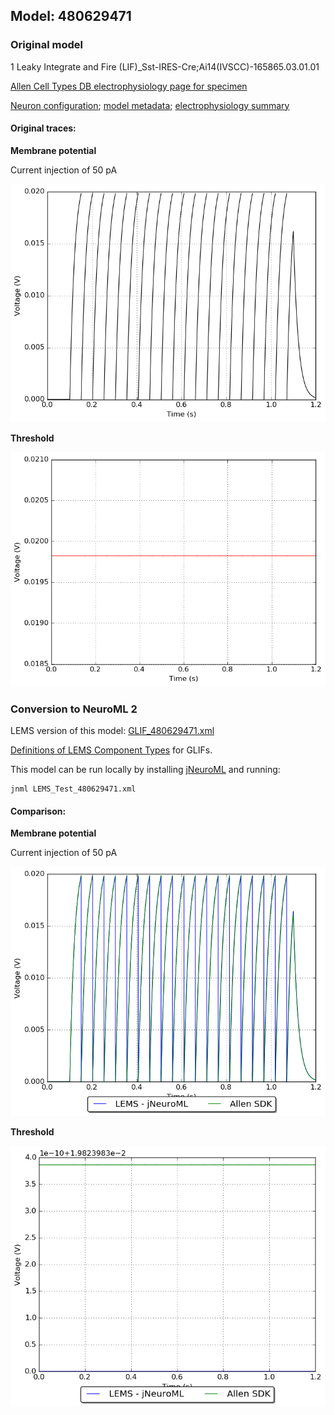 
## Model: 480629471

### Original model

1 Leaky Integrate and Fire (LIF)_Sst-IRES-Cre;Ai14(IVSCC)-165865.03.01.01

[Allen Cell Types DB electrophysiology page for specimen](http://celltypes.brain-map.org/mouse/experiment/electrophysiology/464198958)

[Neuron configuration](neuron_config.json); [model metadata](model_metadata.json); [electrophysiology summary](ephys_sweeps.json)

#### Original traces:

**Membrane potential**

Current injection of 50 pA

![Original](MembranePotential_50pA.png)

**Threshold**

![Threshold](Threshold_50pA.png)

### Conversion to NeuroML 2

LEMS version of this model: [GLIF_480629471.xml](GLIF_480629471.xml)

[Definitions of LEMS Component Types](../GLIFs.xml) for GLIFs.

This model can be run locally by installing [jNeuroML](https://github.com/NeuroML/jNeuroML) and running:

    jnml LEMS_Test_480629471.xml

#### Comparison:

**Membrane potential**

Current injection of 50 pA

![Comparison](Comparison_50pA.png)

**Threshold**

![Comparison](Comparison_Threshold_50pA.png)